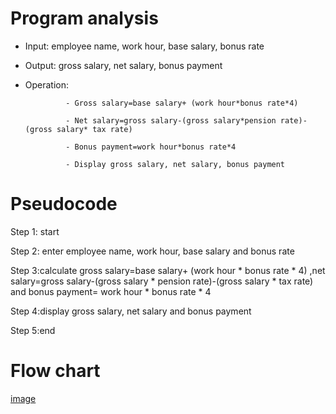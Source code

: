 # Program analysis

* Input: employee name, work hour, base salary, bonus rate   

* Output: gross salary, net salary, bonus payment

* Operation:

               - Gross salary=base salary+ (work hour*bonus rate*4)

               - Net salary=gross salary-(gross salary*pension rate)-(gross salary* tax rate)
 
               - Bonus payment=work hour*bonus rate*4

               - Display gross salary, net salary, bonus payment

# Pseudocode 

Step 1: start

Step 2: enter employee name, work hour, base salary and bonus rate

Step 3:calculate gross salary=base salary+ (work hour * bonus rate * 4) ,net salary=gross salary-(gross salary * pension rate)-(gross salary * tax rate) and bonus payment= work hour * bonus rate * 4

Step 4:display gross salary, net salary and bonus payment

Step 5:end

# Flow chart

[image](https://github.com/SWEG-2015EC-Batch/Free-Thinkers/assets/149039271/4bc49dcd-cac9-4aec-b275-f9aa1e14dad4)




